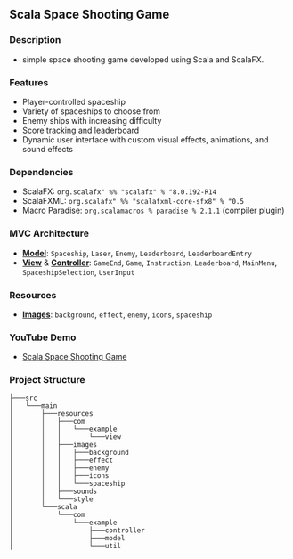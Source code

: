 ## Scala Space Shooting Game

### Description
- simple space shooting game developed using Scala and ScalaFX. 

### Features
- Player-controlled spaceship
- Variety of spaceships to choose from
- Enemy ships with increasing difficulty
- Score tracking and leaderboard
- Dynamic user interface with custom visual effects, animations, and sound effects

### Dependencies
- ScalaFX: `org.scalafx" %% "scalafx" % "8.0.192-R14`
- ScalaFXML: `org.scalafx" %% "scalafxml-core-sfx8" % "0.5`
- Macro Paradise: `org.scalamacros % paradise % 2.1.1` (compiler plugin)

### MVC Architecture
- [**Model**](src/main/scala/com/example/model): `Spaceship`, `Laser`, `Enemy`, `Leaderboard`, `LeaderboardEntry`
- [**View**](src/main/resources/com/example/view) & [**Controller**](src/main/scala/com/example/controller): `GameEnd`, `Game`, `Instruction`, `Leaderboard`, `MainMenu`, `SpaceshipSelection`, `UserInput`

### Resources
- [**Images**](src/main/resources/images): `background`, `effect`, `enemy`, `icons`, `spaceship`

### YouTube Demo
- [Scala Space Shooting Game](https://youtu.be/gxv_pGzMu0c)

### Project Structure
```
├───src
│   └───main
│       ├───resources
│       │   ├───com
│       │   │   └───example
│       │   │       └───view
│       │   ├───images
│       │   │   ├───background
│       │   │   ├───effect
│       │   │   ├───enemy
│       │   │   ├───icons
│       │   │   └───spaceship
│       │   ├───sounds
│       │   └───style
│       └───scala
│           └───com
│               └───example
│                   ├───controller
│                   ├───model
│                   └───util
```
